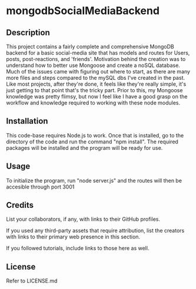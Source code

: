 # mongodbSocialMediaBackend

## Description

This project contains a fairly complete and comprehensive MongoDB backend for a basic social-media site that has models and routes for Users, posts, post-reactions, and 'friends'.
Motivation behind the creation was to understand how to better use Mongoose and create a noSQL database. Much of the issues came with figuring out where to start, as there are many 
more files and steps compared to the mySQL dbs I've created in the past. Like most projects, after they're done, it feels like they're really simple, it's
just getting to that point that's the tricky part. Prior to this, my Mongoose knowledge was pretty flimsy, but now I feel like I have a good grasp on the workflow
and knowledge required to working with these node modules.

## Installation

This code-base requires Node.js to work. Once that is installed, go to the directory of the code and run the command "npm install". The required packages 
will be installed and the program will be ready for use.

## Usage

To initialize the program, run "node server.js" and the routes will then be accesible through port 3001

## Credits

List your collaborators, if any, with links to their GitHub profiles.

If you used any third-party assets that require attribution, list the creators with links to their primary web presence in this section.

If you followed tutorials, include links to those here as well.

## License

Refer to LICENSE.md
